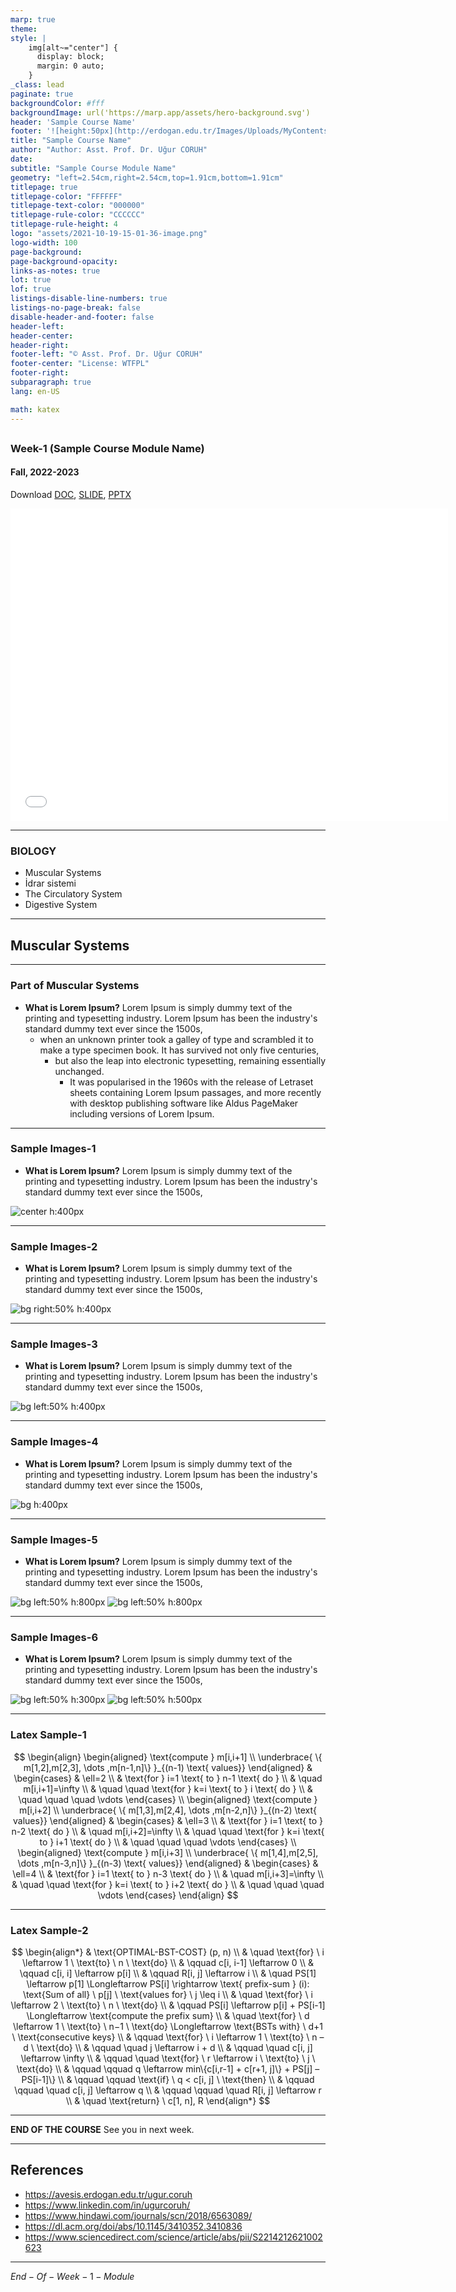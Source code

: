 ```yaml
---
marp: true
theme: 
style: |
    img[alt~="center"] {
      display: block;
      margin: 0 auto;
    }
_class: lead
paginate: true
backgroundColor: #fff
backgroundImage: url('https://marp.app/assets/hero-background.svg')
header: 'Sample Course Name'
footer: '![height:50px](http://erdogan.edu.tr/Images/Uploads/MyContents/L_379-20170718142719217230.jpg) RTEU CE204 Week-1'
title: "Sample Course Name"
author: "Author: Asst. Prof. Dr. Uğur CORUH"
date:
subtitle: "Sample Course Module Name"
geometry: "left=2.54cm,right=2.54cm,top=1.91cm,bottom=1.91cm"
titlepage: true
titlepage-color: "FFFFFF"
titlepage-text-color: "000000"
titlepage-rule-color: "CCCCCC"
titlepage-rule-height: 4
logo: "assets/2021-10-19-15-01-36-image.png"
logo-width: 100 
page-background:
page-background-opacity:
links-as-notes: true
lot: true
lof: true
listings-disable-line-numbers: true
listings-no-page-break: false
disable-header-and-footer: false
header-left:
header-center:
header-right:
footer-left: "© Asst. Prof. Dr. Uğur CORUH"
footer-center: "License: WTFPL"
footer-right:
subparagraph: true
lang: en-US 

math: katex
---
```


<!-- _backgroundColor: aquq -->

<!-- _color: red -->

<!-- paginate: blue -->

## 

### Week-1 (Sample Course Module Name)

#### Fall, 2022-2023

Download [DOC](week-1.en.md_doc.pdf), [SLIDE](week-1.en.md_slide.pdf), [PPTX](week-1.en.md_slide.pptx)

<iframe width=700, height=500 frameBorder=0 src="../week-1.en.md_slide.html"></iframe>

---

<!-- paginate: true -->

### BIOLOGY

- Muscular Systems
- İdrar sistemi
- The Circulatory System
- Digestive System

---

## **Muscular Systems**

---

### Part of Muscular Systems

- **What is Lorem Ipsum?**
Lorem Ipsum is simply dummy text of the printing and typesetting industry. Lorem Ipsum has been the industry's standard dummy text ever since the 1500s, 
  - when an unknown printer took a galley of type and scrambled it to make a type specimen book. It has survived not only five centuries, 
    - but also the leap into electronic typesetting, remaining essentially unchanged. 
      - It was popularised in the 1960s with the release of Letraset sheets containing Lorem Ipsum passages, and more recently with desktop publishing software like Aldus PageMaker including versions of Lorem Ipsum. 

---

### Sample Images-1

- **What is Lorem Ipsum?**
Lorem Ipsum is simply dummy text of the printing and typesetting industry. Lorem Ipsum has been the industry's standard dummy text ever since the 1500s,

![center h:400px](assets/sample-1.png)

---

### Sample Images-2

- **What is Lorem Ipsum?**
Lorem Ipsum is simply dummy text of the printing and typesetting industry. Lorem Ipsum has been the industry's standard dummy text ever since the 1500s,

![bg right:50% h:400px](assets/sample-1.png)

---

### Sample Images-3

- **What is Lorem Ipsum?**
Lorem Ipsum is simply dummy text of the printing and typesetting industry. Lorem Ipsum has been the industry's standard dummy text ever since the 1500s,

![bg left:50% h:400px](assets/sample-1.png)

---

### Sample Images-4

- **What is Lorem Ipsum?**
Lorem Ipsum is simply dummy text of the printing and typesetting industry. Lorem Ipsum has been the industry's standard dummy text ever since the 1500s,

![bg h:400px](assets/sample-1.png)

---

### Sample Images-5

- **What is Lorem Ipsum?**
Lorem Ipsum is simply dummy text of the printing and typesetting industry. Lorem Ipsum has been the industry's standard dummy text ever since the 1500s,

![bg left:50% h:800px](assets/sample-1.png)
![bg left:50% h:800px](assets/sample-2.png)

---

### Sample Images-6

- **What is Lorem Ipsum?**
Lorem Ipsum is simply dummy text of the printing and typesetting industry. Lorem Ipsum has been the industry's standard dummy text ever since the 1500s,

![bg left:50% h:300px](assets/sample-1.png)
![bg left:50% h:500px](assets/sample-2.png)

---

###  Latex Sample-1

$$
\begin{align}
  \begin{aligned}
  \text{compute } m[i,i+1] \\
  \underbrace{ \{ m[1,2],m[2,3], \dots ,m[n-1,n]\} }_{(n-1) \text{ values}}
  \end{aligned}
    & \begin{cases}
    & \ell=2  \\
    & \text{for } i=1 \text{ to } n-1 \text{ do } \\
    & \quad m[i,i+1]=\infty \\
    & \quad \quad \text{for } k=i \text{ to } i \text{ do } \\
    &  \quad \quad \quad \vdots
    \end{cases} \\
  \begin{aligned}
  \text{compute } m[i,i+2] \\
  \underbrace{ \{ m[1,3],m[2,4], \dots ,m[n-2,n]\} }_{(n-2) \text{ values}}
  \end{aligned}
    & \begin{cases}
    & \ell=3  \\
    & \text{for } i=1 \text{ to } n-2 \text{ do } \\
    & \quad m[i,i+2]=\infty \\
    & \quad \quad \text{for } k=i \text{ to } i+1 \text{ do } \\
    & \quad \quad \quad \vdots
    \end{cases} \\
  \begin{aligned}
  \text{compute } m[i,i+3] \\
  \underbrace{ \{ m[1,4],m[2,5], \dots ,m[n-3,n]\} }_{(n-3) \text{ values}}
    \end{aligned}
    & \begin{cases}
    & \ell=4  \\
    & \text{for } i=1 \text{ to } n-3 \text{ do } \\
    & \quad m[i,i+3]=\infty \\
    & \quad \quad \text{for } k=i \text{ to } i+2 \text{ do } \\
    & \quad \quad \quad \vdots
    \end{cases}
\end{align}
$$

---

### Latex Sample-2

$$
\begin{align*}
& \text{OPTIMAL-BST-COST} (p, n) \\
& \quad \text{for} \ i \leftarrow 1 \ \text{to} \ n \ \text{do} \\
& \qquad c[i, i-1] \leftarrow 0 \\
& \qquad c[i, i] \leftarrow p[i] \\
& \qquad R[i, j] \leftarrow i \\
& \quad PS[1] \leftarrow p[1] \Longleftarrow PS[i] \rightarrow  \text{ prefix-sum } (i): \text{Sum of all} \ p[j] \ \text{values for}  \ j \leq i
 \\
& \quad \text{for} \ i \leftarrow 2 \ \text{to} \ n \ \text{do} \\
& \qquad PS[i] \leftarrow p[i] + PS[i-1]  \Longleftarrow  \text{compute the prefix sum} \\
& \quad \text{for} \ d \leftarrow 1 \ \text{to} \ n−1 \ \text{do}   \Longleftarrow  \text{BSTs with} \ d+1 \ \text{consecutive keys} \\
& \qquad \text{for} \  i \leftarrow 1 \ \text{to} \ n – d \ \text{do} \\
& \qquad \quad j \leftarrow i + d \\
& \qquad \quad c[i, j] \leftarrow \infty \\
& \qquad \quad \text{for} \ r \leftarrow i \ \text{to} \ j \ \text{do} \\
& \qquad \qquad q \leftarrow min\{c[i,r-1] + c[r+1, j]\} +  PS[j] – PS[i-1]\} \\
& \qquad \qquad \text{if} \ q < c[i, j] \ \text{then} \\
& \qquad \qquad \quad c[i, j]  \leftarrow q \\
& \qquad \qquad \quad R[i, j] \leftarrow r \\
& \quad \text{return} \ c[1, n], R
\end{align*}
$$

---

**END OF THE COURSE** See you in next week.

--- 

## References

- https://avesis.erdogan.edu.tr/ugur.coruh
- https://www.linkedin.com/in/ugurcoruh/
- https://www.hindawi.com/journals/scn/2018/6563089/ 
- https://dl.acm.org/doi/abs/10.1145/3410352.3410836
- https://www.sciencedirect.com/science/article/abs/pii/S2214212621002623 


---

$End-Of-Week-1-Module$
